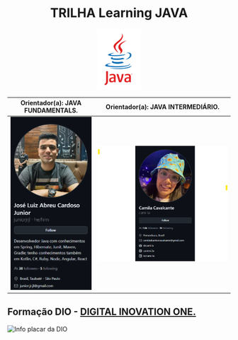 <div align="center"> 
  <h1>TRILHA Learning JAVA </h1>  
   <img width="100" src="https://github.com/MarciaMoreno/Trilha_LearningJAVA/blob/main/assets/java.png?raw=true" alt="Logo java">
</div>

| Orientador(a): JAVA FUNDAMENTALS. | Orientador(a): JAVA INTERMEDIÁRIO. |
|--------------------------------------|----------------------------------------| 
| <img src="https://github.com/MarciaMoreno/Trilha_LearningJAVA/blob/main/assets/orientador.png?raw=true" alt="Professor Junior Diniz"> | <Img src="https://github.com/MarciaMoreno/Trilha_LearningJAVA/blob/main/assets/professora-camila.png?raw=true" alt="Professora Camila Cavalcante"> |

## Formação DIO - [DIGITAL INOVATION ONE.](https://web.dio.me/)
<img src="https://github.com/MarciaMoreno/CSS_DIO/raw/main/Captura%20de%20tela%202025-01-12%20081955.png?raw=true" alt="Info placar da DIO">

